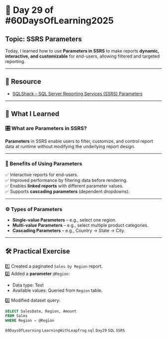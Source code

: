 # 📘 Day 29 of #60DaysOfLearning2025

## Topic: SSRS Parameters

Today, I learned how to use **Parameters in SSRS** to make reports **dynamic, interactive, and customizable** for end-users, allowing filtered and targeted reporting.

---

## 🔗 Resource

- [SQLShack – SQL Server Reporting Services (SSRS) Parameters](https://www.sqlshack.com/sql-server-reporting-services-ssrs-parameters/)

---

## 🧠 What I Learned

### 🎛️ What are Parameters in SSRS?

**Parameters** in SSRS enable users to filter, customize, and control report data at runtime without modifying the underlying report design.

---

### 🚀 Benefits of Using Parameters

✅ Interactive reports for end-users.  
✅ Improved performance by filtering data before rendering.  
✅ Enables **linked reports** with different parameter values.  
✅ Supports **cascading parameters** (dependent dropdowns).

---

### ⚙️ Types of Parameters

- **Single-value Parameters** – e.g., select one region.  
- **Multi-value Parameters** – e.g., select multiple product categories.  
- **Cascading Parameters** – e.g., Country → State → City.

---

## 🛠️ Practical Exercise

1️⃣ Created a paginated `Sales by Region` report.  
2️⃣ Added a **parameter** `@Region`:

- Data type: Text
- Available values: Queried from `Region` table.

3️⃣ Modified dataset query:

```sql
SELECT SalesDate, Region, Amount
FROM Sales
WHERE Region = @Region
```

`60DaysOfLearning` `LearningWithLeapfrog` `sql` `Day29` `SQL` `SSRS`
